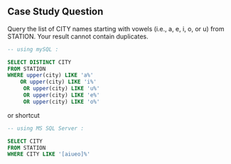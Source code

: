 ## Case Study Question

Query the list of CITY names starting with vowels (i.e., a, e, i, o, or u) from STATION. Your result cannot contain duplicates.

```sql
-- using mySQL :

SELECT DISTINCT CITY
FROM STATION
WHERE upper(city) LIKE 'a%'
    OR upper(city) LIKE 'i%'
     OR upper(city) LIKE 'u%'
     OR upper(city) LIKE 'e%'
     OR upper(city) LIKE 'o%'
```     
or shortcut     

```sql
-- using MS SQL Server :

SELECT CITY
FROM STATION
WHERE CITY LIKE '[aiueo]%'
```
